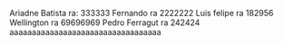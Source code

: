 Ariadne Batista ra: 333333
Fernando ra 2222222
Luis felipe ra 182956
Wellington ra 69696969
Pedro Ferragut ra 242424
aaaaaaaaaaaaaaaaaaaaaaaaaaaaaaaaaa
